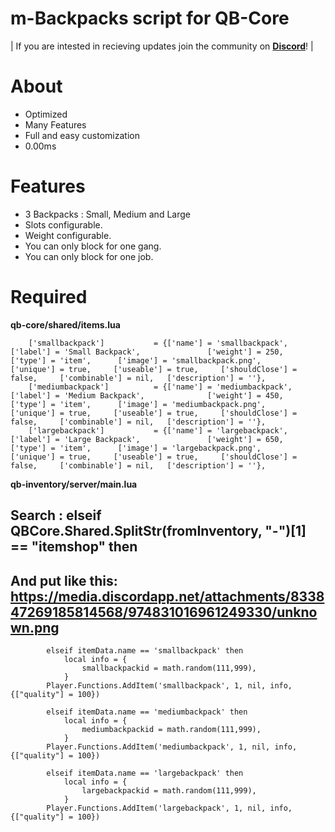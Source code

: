 # m-Backpacks script for QB-Core

| If you are intested in recieving updates join the community on **[Discord](https://discord.gg/svmzYehU8R)**! |

# About
- Optimized
- Many Features
- Full and easy customization
- 0.00ms

# Features
- 3 Backpacks : Small, Medium and Large
- Slots configurable.
- Weight configurable.
- You can only block for one gang.
- You can only block for one job.


# Required
**qb-core/shared/items.lua**
```
	['smallbackpack'] 			= {['name'] = 'smallbackpack', 			['label'] = 'Small Backpack',            	['weight'] = 250,     ['type'] = 'item',      ['image'] = 'smallbackpack.png',         	['unique'] = true,     ['useable'] = true,     ['shouldClose'] = false,     ['combinable'] = nil,   ['description'] = ''},
	['mediumbackpack'] 			= {['name'] = 'mediumbackpack', 		['label'] = 'Medium Backpack',            	['weight'] = 450,     ['type'] = 'item',      ['image'] = 'mediumbackpack.png',         	['unique'] = true,     ['useable'] = true,     ['shouldClose'] = false,     ['combinable'] = nil,   ['description'] = ''},
	['largebackpack'] 			= {['name'] = 'largebackpack', 			['label'] = 'Large Backpack',            	['weight'] = 650,     ['type'] = 'item',      ['image'] = 'largebackpack.png',         	['unique'] = true,     ['useable'] = true,     ['shouldClose'] = false,     ['combinable'] = nil,   ['description'] = ''},
```

**qb-inventory/server/main.lua**

## Search : **elseif QBCore.Shared.SplitStr(fromInventory, "-")[1] == "itemshop" then**

## And put like this: https://media.discordapp.net/attachments/833847269185814568/974831016961249330/unknown.png

```
		elseif itemData.name == 'smallbackpack' then
         	local info = {
		        smallbackpackid = math.random(111,999),
		    }
        Player.Functions.AddItem('smallbackpack', 1, nil, info, {["quality"] = 100})

        elseif itemData.name == 'mediumbackpack' then
         	local info = {
		        mediumbackpackid = math.random(111,999),
		    }
        Player.Functions.AddItem('mediumbackpack', 1, nil, info, {["quality"] = 100})

        elseif itemData.name == 'largebackpack' then
         	local info = {
		        largebackpackid = math.random(111,999),
		    }
        Player.Functions.AddItem('largebackpack', 1, nil, info, {["quality"] = 100})
```